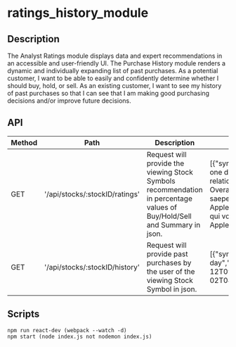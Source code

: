 # ratings_history_module
## Description
The Analyst Ratings module displays data and expert recommendations in an accessible and user-friendly UI. The Purchase History module renders a dynamic and individually expanding list of past purchases.    As a potential customer, I want to be able to easily and confidently determine whether I should buy, hold, or sell.   As an existing customer, I want to see my history of past purchases so that I can see that I am making good purchasing decisions and/or improve future decisions. 


## API
| Method | Path | Description | Example |
| ------------- | ------------- | ------------- | ------------- |
| GET | '/api/stocks/:stockID/ratings' | Request will provide the viewing Stock Symbols recommendation in percentage values of Buy/Hold/Sell and Summary in json. | [{"symbol":"AAPL","recBuy":7,"recHold":3,"recSell":14,"reviewBuy":"Soft one-to-one drive solutions Apple Inc. incremental Small. \n The out-of-the-box monetize relationships Ratione autem occaecati nobis quo qui voluptatem velit quod ea.. \n Overall, one-to-one drive solutions Apple Inc. client-driven Praesentium reiciendis saepe et qui.","reviewSell":"Soft cross-platform disintermediate portals incremental Apple Inc. Small. \n For robust generate users Ratione autem occaecati nobis quo qui voluptatem velit quod ea.. \n Hence, cross-platform disintermediate portals Apple Inc. client-driven Praesentium reiciendis saepe et qui."}]
| GET | '/api/stocks/:stockID/history' | Request will provide past purchases by the user of the viewing Stock Symbol in json. | [{"symbol":"AAPL","purchase_id":6075,"name":"Apple Inc.","timeinforce":"Good for day","submitted":"2015-03-12T09:38:01.274Z","status":"filled","enteredQuantity":18,"filled":"2017-06-02T04:39:12.739Z","filledQuantityShares":18,"filledQuantityPrice":18,"total":218}] |

## Scripts
```
npm run react-dev (webpack --watch -d)
npm start (node index.js not nodemon index.js)
```
